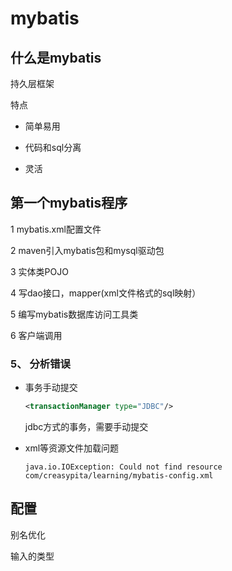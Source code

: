 # mybatis

## 什么是mybatis

持久层框架

特点

- 简单易用
- 代码和sql分离

- 灵活



## 第一个mybatis程序

1 mybatis.xml配置文件

2 maven引入mybatis包和mysql驱动包

3 实体类POJO

4 写dao接口，mapper(xml文件格式的sql映射）

5 编写mybatis数据库访问工具类

6 客户端调用



### 5、 分析错误

- 事务手动提交

  ```xml
  <transactionManager type="JDBC"/>
  ```

  jdbc方式的事务，需要手动提交

- xml等资源文件加载问题

  ```log
  java.io.IOException: Could not find resource com/creasypita/learning/mybatis-config.xml
  ```

  

## 配置

别名优化

输入的类型